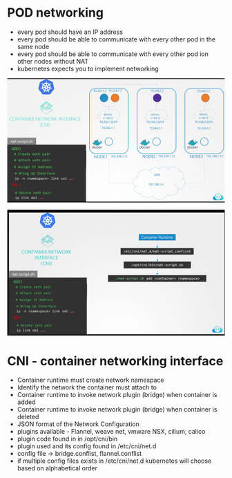# POD networking

* every pod should have an IP address
* every pod should be able to communicate with every other pod in the same node
* every pod should be able to communicate with every other pod ion other nodes without NAT
* kubernetes expects you to implement networking

!["pod networking 1"](/images/pod_networking1.png)

!["pod networking 2"](/images/pod_networking2.png)

# CNI - container networking interface

* Container runtime must create network namespace
* Identify the network the container must attach to
* Container runtime to invoke network plugin (bridge) when container is added
* Container runtime to invoke network plugin (bridge) when container is deleted
* JSON format of the Network Configuration
* plugins available - Flannel, weave net, vmware NSX, cilium, calico
* plugin code found in in /opt/cni/bin
* plugin used and its config found in  /etc/cni/net.d
* config file -> bridge.conflist, flannel.conflist
* if multiple config files exists in /etc/cni/net.d kubernetes will choose based on alphabetical order




